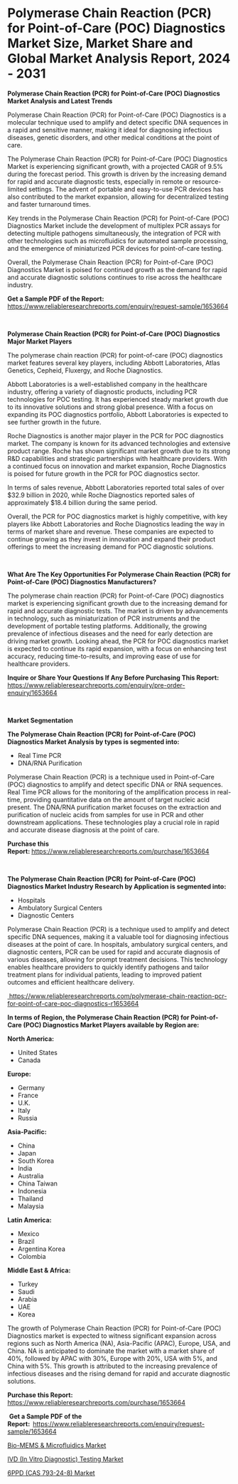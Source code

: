 <p><h1>Polymerase Chain Reaction (PCR) for Point-of-Care (POC) Diagnostics Market Size, Market Share and Global Market Analysis Report, 2024 - 2031</h1></p><p><strong>Polymerase Chain Reaction (PCR) for Point-of-Care (POC) Diagnostics Market Analysis and Latest Trends</strong></p>
<p><p>Polymerase Chain Reaction (PCR) for Point-of-Care (POC) Diagnostics is a molecular technique used to amplify and detect specific DNA sequences in a rapid and sensitive manner, making it ideal for diagnosing infectious diseases, genetic disorders, and other medical conditions at the point of care.</p><p>The Polymerase Chain Reaction (PCR) for Point-of-Care (POC) Diagnostics Market is experiencing significant growth, with a projected CAGR of 9.5% during the forecast period. This growth is driven by the increasing demand for rapid and accurate diagnostic tests, especially in remote or resource-limited settings. The advent of portable and easy-to-use PCR devices has also contributed to the market expansion, allowing for decentralized testing and faster turnaround times.</p><p>Key trends in the Polymerase Chain Reaction (PCR) for Point-of-Care (POC) Diagnostics Market include the development of multiplex PCR assays for detecting multiple pathogens simultaneously, the integration of PCR with other technologies such as microfluidics for automated sample processing, and the emergence of miniaturized PCR devices for point-of-care testing.</p><p>Overall, the Polymerase Chain Reaction (PCR) for Point-of-Care (POC) Diagnostics Market is poised for continued growth as the demand for rapid and accurate diagnostic solutions continues to rise across the healthcare industry.</p></p>
<p><strong>Get a Sample PDF of the Report:&nbsp;</strong> <a href="https://www.reliableresearchreports.com/enquiry/request-sample/1653664">https://www.reliableresearchreports.com/enquiry/request-sample/1653664</a></p>
<p>&nbsp;</p>
<p><strong>Polymerase Chain Reaction (PCR) for Point-of-Care (POC) Diagnostics Major Market Players</strong></p>
<p><p>The polymerase chain reaction (PCR) for point-of-care (POC) diagnostics market features several key players, including Abbott Laboratories, Atlas Genetics, Cepheid, Fluxergy, and Roche Diagnostics. </p><p>Abbott Laboratories is a well-established company in the healthcare industry, offering a variety of diagnostic products, including PCR technologies for POC testing. It has experienced steady market growth due to its innovative solutions and strong global presence. With a focus on expanding its POC diagnostics portfolio, Abbott Laboratories is expected to see further growth in the future.</p><p>Roche Diagnostics is another major player in the PCR for POC diagnostics market. The company is known for its advanced technologies and extensive product range. Roche has shown significant market growth due to its strong R&D capabilities and strategic partnerships with healthcare providers. With a continued focus on innovation and market expansion, Roche Diagnostics is poised for future growth in the PCR for POC diagnostics sector.</p><p>In terms of sales revenue, Abbott Laboratories reported total sales of over $32.9 billion in 2020, while Roche Diagnostics reported sales of approximately $18.4 billion during the same period.</p><p>Overall, the PCR for POC diagnostics market is highly competitive, with key players like Abbott Laboratories and Roche Diagnostics leading the way in terms of market share and revenue. These companies are expected to continue growing as they invest in innovation and expand their product offerings to meet the increasing demand for POC diagnostic solutions.</p></p>
<p>&nbsp;</p>
<p><strong>What Are The Key Opportunities For Polymerase Chain Reaction (PCR) for Point-of-Care (POC) Diagnostics Manufacturers?</strong></p>
<p><p>The polymerase chain reaction (PCR) for Point-of-Care (POC) diagnostics market is experiencing significant growth due to the increasing demand for rapid and accurate diagnostic tests. The market is driven by advancements in technology, such as miniaturization of PCR instruments and the development of portable testing platforms. Additionally, the growing prevalence of infectious diseases and the need for early detection are driving market growth. Looking ahead, the PCR for POC diagnostics market is expected to continue its rapid expansion, with a focus on enhancing test accuracy, reducing time-to-results, and improving ease of use for healthcare providers.</p></p>
<p><strong>Inquire or Share Your Questions If Any Before Purchasing This Report:</strong> <a href="https://www.reliableresearchreports.com/enquiry/pre-order-enquiry/1653664">https://www.reliableresearchreports.com/enquiry/pre-order-enquiry/1653664</a></p>
<p>&nbsp;</p>
<p><strong>Market Segmentation</strong></p>
<p><strong>The Polymerase Chain Reaction (PCR) for Point-of-Care (POC) Diagnostics Market Analysis by types is segmented into:</strong></p>
<p><ul><li>Real Time PCR</li><li>DNA/RNA Purification</li></ul></p>
<p><p>Polymerase Chain Reaction (PCR) is a technique used in Point-of-Care (POC) diagnostics to amplify and detect specific DNA or RNA sequences. Real Time PCR allows for the monitoring of the amplification process in real-time, providing quantitative data on the amount of target nucleic acid present. The DNA/RNA purification market focuses on the extraction and purification of nucleic acids from samples for use in PCR and other downstream applications. These technologies play a crucial role in rapid and accurate disease diagnosis at the point of care.</p></p>
<p><strong>Purchase this Report:&nbsp;</strong><a href="https://www.reliableresearchreports.com/purchase/1653664">https://www.reliableresearchreports.com/purchase/1653664</a></p>
<p>&nbsp;</p>
<p><strong>The Polymerase Chain Reaction (PCR) for Point-of-Care (POC) Diagnostics Market Industry Research by Application is segmented into:</strong></p>
<p><ul><li>Hospitals</li><li>Ambulatory Surgical Centers</li><li>Diagnostic Centers</li></ul></p>
<p><p>Polymerase Chain Reaction (PCR) is a technique used to amplify and detect specific DNA sequences, making it a valuable tool for diagnosing infectious diseases at the point of care. In hospitals, ambulatory surgical centers, and diagnostic centers, PCR can be used for rapid and accurate diagnosis of various diseases, allowing for prompt treatment decisions. This technology enables healthcare providers to quickly identify pathogens and tailor treatment plans for individual patients, leading to improved patient outcomes and efficient healthcare delivery.</p></p>
<p><a href="https://www.reliableresearchreports.com/polymerase-chain-reaction-pcr-for-point-of-care-poc-diagnostics-r1653664">&nbsp;https://www.reliableresearchreports.com/polymerase-chain-reaction-pcr-for-point-of-care-poc-diagnostics-r1653664</a></p>
<p><strong>In terms of Region, the Polymerase Chain Reaction (PCR) for Point-of-Care (POC) Diagnostics Market Players available by Region are:</strong></p>
<p>
    <p> <strong> North America: </strong>
        <ul>
            <li>United States</li>
            <li>Canada</li>
        </ul>
        </p> 
    <p> <strong> Europe: </strong>
        <ul>
            <li>Germany</li>
            <li>France</li>
            <li>U.K.</li>
            <li>Italy</li>
            <li>Russia</li>
        </ul>
        </p> 
    <p> <strong> Asia-Pacific: </strong>
        <ul>
            <li>China</li>
            <li>Japan</li>
            <li>South Korea</li>
            <li>India</li>
            <li>Australia</li>
            <li>China Taiwan</li>
            <li>Indonesia</li>
            <li>Thailand</li>
            <li>Malaysia</li>
        </ul>
        </p> 
    <p> <strong> Latin America: </strong>
        <ul>
            <li>Mexico</li>
            <li>Brazil</li>
            <li>Argentina Korea</li>
            <li>Colombia</li>
        </ul>
        </p> 
    <p> <strong> Middle East & Africa: </strong>
        <ul>
            <li>Turkey</li>
            <li>Saudi</li>
            <li>Arabia</li>
            <li>UAE</li>
            <li>Korea</li>
        </ul>
    </p>
    </p>
<p><p>The growth of Polymerase Chain Reaction (PCR) for Point-of-Care (POC) Diagnostics market is expected to witness significant expansion across regions such as North America (NA), Asia-Pacific (APAC), Europe, USA, and China. NA is anticipated to dominate the market with a market share of 40%, followed by APAC with 30%, Europe with 20%, USA with 5%, and China with 5%. This growth is attributed to the increasing prevalence of infectious diseases and the rising demand for rapid and accurate diagnostic solutions.</p></p>
<p><strong>Purchase this Report: </strong><a href="https://www.reliableresearchreports.com/purchase/1653664">https://www.reliableresearchreports.com/purchase/1653664</a></p>
<p>&nbsp;<strong>Get a Sample PDF of the Report:&nbsp;&nbsp;</strong><a href="https://www.reliableresearchreports.com/enquiry/request-sample/1653664">https://www.reliableresearchreports.com/enquiry/request-sample/1653664</a></p>
<p><strong></strong></p>
<p><p><a href="https://github.com/maudAbbott7/Market-Research-Report-List-1/blob/main/bio-mems-microfluidics-market.md">Bio-MEMS & Microfluidics Market</a></p><p><a href="https://github.com/mancsybtousav/Market-Research-Report-List-2/blob/main/ivd-in-vitro-diagnostic-testing-market.md">IVD (In Vitro Diagnostic) Testing Market</a></p><p><a href="https://issuu.com/reportprime-2/docs/6ppd-cas-793-24-8-market-size-2030.pptx">6PPD (CAS 793-24-8) Market</a></p></p>